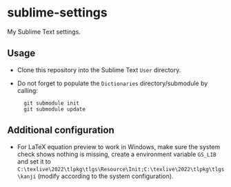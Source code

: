 # sublime-settings
My Sublime Text settings.
## Usage
* Clone this repository into the Sublime Text `User` directory.
* Do not forget to populate the `Dictionaries` directory/submodule by calling:

        git submodule init
        git submodule update


## Additional configuration
* For LaTeX equation preview to work in Windows, make sure the system check shows nothing is missing, create a environment variable `GS_LIB` and set it to `C:\texlive\2022\tlpkg\tlgs\Resource\Init;C:\texlive\2022\tlpkg\tlgs\kanji` (modify according to the system configuration).
